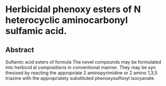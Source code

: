 # Herbicidal phenoxy esters of N heterocyclic aminocarbonyl sulfamic acid.

## Abstract
Sulfamic acid esters of formula The novel compounds may be formulated into herbicid al compositions in conventional manner. They may be syn thesised by reacting the appropriate 2 aminopyrimidine or 2 amino 1,3,5 triazine with the appropriately substituted phenoxysulfonyl isocyanate.